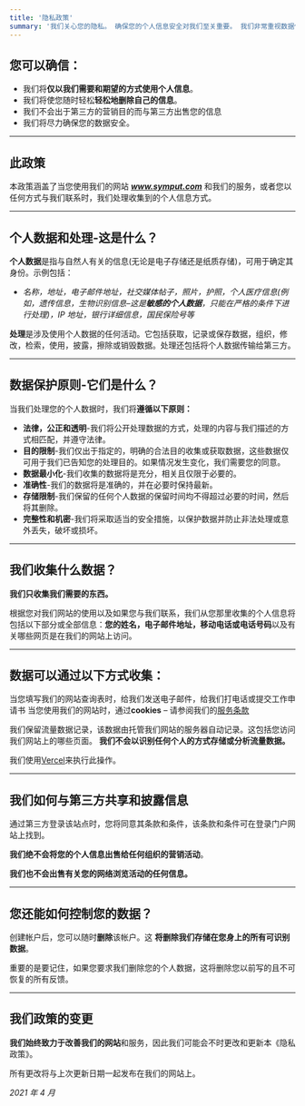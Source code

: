 ```yaml
---
title: '隐私政策'
summary: '我们关心您的隐私。 确保您的个人信息安全对我们至关重要。 我们非常重视数据保护，因为我们尊重您对我们的信任，以适当和负责任地使用您的个人信息。'
---
```


## 您可以确信：

- 我们将**仅以我们需要和期望的方式使用个人信息**。
- 我们将使您随时轻松**轻松地删除自己的信息**。
- 我们不会出于第三方的营销目的而与第三方出售您的信息
- 我们将尽力确保您的数据安全。

---

## 此政策

本政策涵盖了当您使用我们的网站 **_www.symput.com_** 和我们的服务，或者您以任何方式与我们联系时，我们处理收集到的个人信息方式。

---

## 个人数据和处理-这是什么？

**个人数据**是指与自然人有关的信息(无论是电子存储还是纸质存储)，可用于确定其身份。示例包括：

- _名称，地址，电子邮件地址，社交媒体帖子，照片，护照，个人医疗信息(例如，遗传信息，生物识别信息–这是**敏感的个人数据**，只能在严格的条件下进行处理)，IP 地址，银行详细信息，国民保险号等_

**处理**是涉及使用个人数据的任何活动。它包括获取，记录或保存数据，组织，修改，检索，使用，披露，擦除或销毁数据。处理还包括将个人数据传输给第三方。

---

## 数据保护原则-它们是什么？

当我们处理您的个人数据时，我们将**遵循以下原则：**

- **法律，公正和透明**-我们将公开处理数据的方式，处理的内容与我们描述的方式相匹配，并遵守法律。
- **目的限制**-我们仅出于指定的，明确的合法目的收集或获取数据，这些数据仅可用于我们已告知您的处理目的。如果情况发生变化，我们需要您的同意。
- **数据最小化**-我们收集的数据将是充分，相关且仅限于必要的。
- **准确性**-我们的数据将是准确的，并在必要时保持最新。
- **存储限制**-我们保留的任何个人数据的保留时间均不得超过必要的时间，然后将其删除。
- **完整性和机密**-我们将采取适当的安全措施，以保护数据并防止非法处理或意外丢失，破坏或损坏。

---

## 我们收集什么数据？

**我们只收集我们需要的东西。**

根据您对我们网站的使用以及如果您与我们联系，我们从您那里收集的个人信息将包括以下部分或全部信息：**您的姓名，电子邮件地址，移动电话或电话号码**以及有关哪些网页是在我们的网站上访问。

---

## 数据可以通过以下方式收集：

当您填写我们的网站查询表时，给我们发送电子邮件，给我们打电话或提交工作申请书
当您使用我们的网站时，通过**cookies** – 请参阅我们的[服务条款](/terms)

我们保留流量数据记录，该数据由托管我们网站的服务器自动记录。这包括您访问我们网站上的哪些页面。 **我们不会以识别任何个人的方式存储或分析流量数据。**

我们使用[Vercel](https://vercel.com/)来执行此操作。

---

## 我们如何与第三方共享和披露信息

通过第三方登录该站点时，您将同意其条款和条件，该条款和条件可在登录门户网站上找到。

**我们绝不会将您的个人信息出售给任何组织的营销活动**。

**我们也不会出售有关您的网络浏览活动的任何信息。**

---

## 您还能如何控制您的数据？

创建帐户后，您可以随时**删除**该帐户。这 **将删除我们存储在您身上的所有可识别数据**。

重要的是要记住，如果您要求我们删除您的个人数据，这将删除您以前写的且不可恢复的所有反馈。

---

## 我们政策的变更

**我们始终致力于改善我们的网站**和服务，因此我们可能会不时更改和更新本《隐私政策》。

所有更改将与上次更新日期一起发布在我们的网站上。

_2021 年 4 月_

